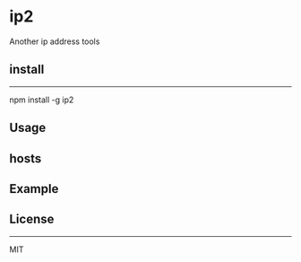 # ip2
Another ip address tools

## install
---
  npm install -g ip2

## Usage

## hosts

## Example

## License
---
MIT
